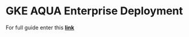 # GKE AQUA Enterprise Deployment

For full guide enter this [**link**](https://docs.aquasec.com/docs/deployment-kubernetes)